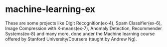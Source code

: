 # machine-learning-ex
These are some projects like Digit Recognition(ex-4), Spam Classifier(ex-6), Image Compression with K-means(ex-7), Anomaly Detection, Recommender Systems(ex-8) and many more, done under the Machine learning course offered by Stanford University/Coursera (taught by Andrew Ng).
